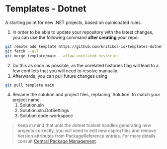 # Templates - Dotnet

A starting point for new .NET projects, based on opinionated rules.

1. In order to be able to update your repository with the latest changes, you can use the following command **after creating** your repo:

```bash
git remote add template https://github.com/kritikos-io/templates-dotnet
git fetch --all
git merge template/main --allow-unrelated-histories
```

2. Do this as soon as possible, as the unrelated histories flag will lead to a few conflicts that you will need to resolve manually.
3. Afterwards, you can pull future changes using

```bash
git pull template main
```

4. Rename the solution and project files, replacing 'Solution' to match your project name.
   1. Solution.sln
   2. Solution.sln.DotSettings
   3. Solution.code-workspace

> Keep in mind that until the dotnet toolset handles generating new projects correctly, you will need to edit new csproj files and remove Version attributes from PackageReference entries. For more details consult [Central Package Management].

[Central Package Management]: https://learn.microsoft.com/en-us/nuget/consume-packages/central-package-management
